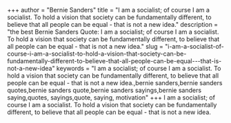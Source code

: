 +++
author = "Bernie Sanders"
title = "I am a socialist; of course I am a socialist. To hold a vision that society can be fundamentally different, to believe that all people can be equal - that is not a new idea."
description = "the best Bernie Sanders Quote: I am a socialist; of course I am a socialist. To hold a vision that society can be fundamentally different, to believe that all people can be equal - that is not a new idea."
slug = "i-am-a-socialist-of-course-i-am-a-socialist-to-hold-a-vision-that-society-can-be-fundamentally-different-to-believe-that-all-people-can-be-equal---that-is-not-a-new-idea"
keywords = "I am a socialist; of course I am a socialist. To hold a vision that society can be fundamentally different, to believe that all people can be equal - that is not a new idea.,bernie sanders,bernie sanders quotes,bernie sanders quote,bernie sanders sayings,bernie sanders saying,quotes, sayings,quote, saying, motivation"
+++
I am a socialist; of course I am a socialist. To hold a vision that society can be fundamentally different, to believe that all people can be equal - that is not a new idea.
